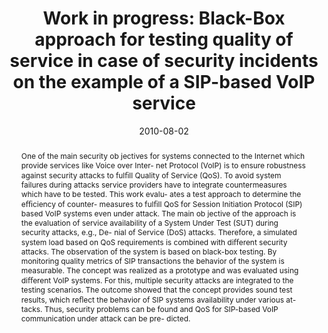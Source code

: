 ---
abstract: One of the main security ob jectives for systems connected  to the Internet
  which provide services like Voice over Inter-  net Protocol (VoIP) is to ensure
  robustness against security  attacks to ful&#64257;ll Quality of Service (QoS).
  To avoid system  failures during attacks service providers have to integrate  countermeasures
  which have to be tested. This work evalu-  ates a test approach to determine the
  e&#64259;ciency of counter-  measures to ful&#64257;ll QoS for Session Initiation
  Protocol (SIP)  based VoIP systems even under attack. The main ob jective  of the
  approach is the evaluation of service availability of a  System Under Test (SUT)
  during security attacks, e.g., De-  nial of Service (DoS) attacks. Therefore, a
  simulated system  load based on QoS requirements is combined with di&#64256;erent  security
  attacks. The observation of the system is based  on black-box testing. By monitoring
  quality metrics of SIP  transactions the behavior of the system is measurable. The  concept
  was realized as a prototype and was evaluated using  di&#64256;erent VoIP systems.
  For this, multiple security attacks  are integrated to the testing scenarios. The
  outcome showed  that the concept provides sound test results, which re&#64258;ect  the
  behavior of SIP systems availability under various at-  tacks. Thus, security problems
  can be found and QoS for  SIP-based VoIP communication under attack can be pre-  dicted.
authors:
- Peter Steinbacher
- Florian Fankhauser
- Christian Schanes
- Thomas Grechenig
date: '2010-08-02'
featured: false
links:
- name: Publik
  url: https://publik.tuwien.ac.at/showentry.php?ID=193440&lang=2
publication: 'Talk: Principles, Systems and Applications of IP Telecommunications
  (IPTComm''10), München, Deutschland; 08-02-2010 - 08-03-2010; in: "Proceedings of
  IPTComm 2010 Principles, Systems and Applications of IP Telecommunications", Technische
  Universität München, Germany, (2010), ISSN: 1868-2642; 107 - 116'
publication_types:
- '1'
publishDate: '2010-08-02'
title: 'Work in progress: Black-Box approach for testing quality of service in case
  of security incidents on the example of a SIP-based VoIP service'
url_pdf: ''
---